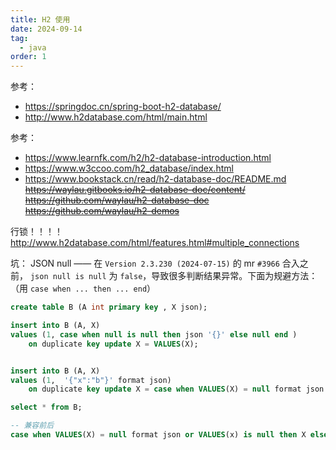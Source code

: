 ```yaml
---
title: H2 使用
date: 2024-09-14
tag:
  - java
order: 1
---
```


参考：

- https://springdoc.cn/spring-boot-h2-database/
- http://www.h2database.com/html/main.html

参考：

- https://www.learnfk.com/h2/h2-database-introduction.html
- https://www.w3ccoo.com/h2_database/index.html
- https://www.bookstack.cn/read/h2-database-doc/README.md \
  ~~https://waylau.gitbooks.io/h2-database-doc/content/~~ \
  ~~https://github.com/waylau/h2-database-doc~~ \
  ~~https://github.com/waylau/h2-demos~~

行锁！！！！ http://www.h2database.com/html/features.html#multiple_connections

坑： JSON null —— 在 `Version 2.3.230 (2024-07-15)` 的 mr `#3966` 合入之前， `json null is null` 为 `false`，导致很多判断结果异常。下面为规避方法：（用 `case when ... then ... end`）

```sql
create table B (A int primary key , X json);

insert into B (A, X)
values (1, case when null is null then json '{}' else null end )
    on duplicate key update X = VALUES(X);


insert into B (A, X)
values (1,  '{"x":"b"}' format json)
    on duplicate key update X = case when VALUES(X) = null format json then X else VALUES(X) end;

select * from B;

-- 兼容前后
case when VALUES(X) = null format json or VALUES(x) is null then X else VALUES(X) end
```
